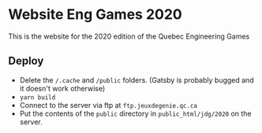 # Website Eng Games 2020

This is the website for the 2020 edition of the Quebec Engineering Games

## Deploy

* Delete the `/.cache` and `/public` folders. (Gatsby is probably bugged and it doesn't work otherwise)
* `yarn build`
* Connect to the server via ftp at `ftp.jeuxdegenie.qc.ca`
* Put the contents of the `public` directory in `public_html/jdg/2020` on the server.
